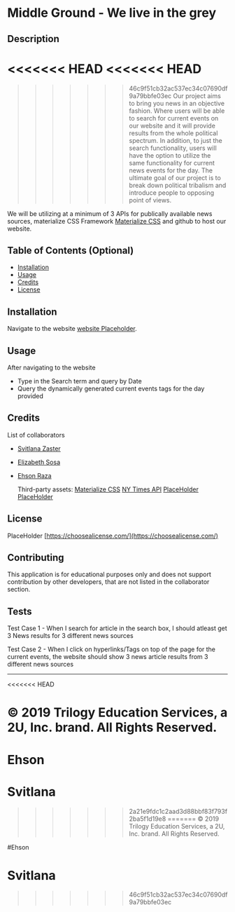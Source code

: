# Middle Ground - We live in the grey

## Description

<<<<<<< HEAD
<<<<<<< HEAD
=======

>>>>>>> 46c9f51cb32ac537ec34c07690df9a79bbfe03ec
Our project aims to bring you news in an objective fashion. Where users will be able to search for current events on our website and it will provide results from the whole political spectrum. In addition, to just the search functionality, users will have the option to utilize the same functionality for current news events for the day. The ultimate goal of our project is to break down political tribalism and introduce people to opposing point of views.

We will be utilizing at a minimum of 3 APIs for publically available news sources, materialize CSS Framework [Materialize CSS](https://materializecss.com/) and github to host our website.

## Table of Contents (Optional)

- [Installation](#installation)
- [Usage](#usage)
- [Credits](#credits)
- [License](#license)

## Installation

Navigate to the website [website Placeholder](google.com/placeholder).

## Usage

After navigating to the website

- Type in the Search term and query by Date
- Query the dynamically generated current events tags for the day provided

## Credits

List of collaborators

- [Svitlana Zaster](https://github.com/szaster)
- [Elizabeth Sosa](https://github.com/lisasosa)
- [Ehson Raza](https://github.com/ehsonraza1)

  Third-party assets:
  [Materialize CSS](https://materializecss.com/)
  [NY Times API](https://api.nytimes.com/svc/search/v2/articlesearch.json?q=)
  [PlaceHolder](https://google.com/)
  [PlaceHolder](https://google.com/)

## License

PlaceHolder [https://choosealicense.com/](https://choosealicense.com/)

## Contributing

This application is for educational purposes only and does not support contribution by other developers, that are not listed in the collaborator section.

## Tests

Test Case 1 - When I search for article in the search box, I should atleast get 3 News results for 3 different news sources

Test Case 2 - When I click on hyperlinks/Tags on top of the page for the current events, the website should show 3 news article results from 3 different news sources

---

<<<<<<< HEAD
# © 2019 Trilogy Education Services, a 2U, Inc. brand. All Rights Reserved.

# Ehson

# Svitlana

> > > > > > > 2a21e9fdc1c2aad3d88bbf83f793f2ba5f1d19e8
=======
© 2019 Trilogy Education Services, a 2U, Inc. brand. All Rights Reserved.

#Ehson
# Svitlana

>>>>>>> 46c9f51cb32ac537ec34c07690df9a79bbfe03ec
